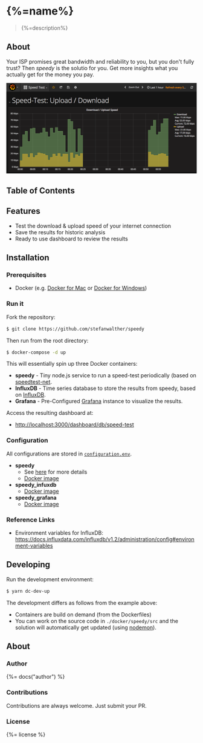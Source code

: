 # {%=name%}

> {%=description%}

## About
Your ISP promises great bandwidth and reliability to you, but you don't fully trust?
Then _speedy_ is the solutio for you. Get more insights what you actually get for the money you pay.

![Speed Tracker](./docs/images/speed.png)

## Table of Contents
<!-- toc -->

## Features

- Test the download & upload speed of your internet connection
- Save the results for historic analysis
- Ready to use dashboard to review the results


## Installation

### Prerequisites

- Docker (e.g. [Docker for Mac](https://docs.docker.com/docker-for-mac/) or [Docker for Windows](https://docs.docker.com/docker-for-windows/))

### Run it

Fork the repository:

```sh
$ git clone https://github.com/stefanwalther/speedy
```

Then run from the root directory:
```sh
$ docker-compose -d up
```

This will essentially spin up three Docker containers:

- **speedy** - Tiny node.js service to run a speed-test periodically (based on [speedtest-net](https://github.com/ddsol/speedtest.net).
- **InfluxDB** - Time series database to store the results from speedy, based on [InfluxDB](https://github.com/influxdata/influxdb).
- **Grafana** - Pre-Configured [Grafana](https://github.com/grafana/grafana) instance to visualize the results.

Access the resulting dashboard at:

- [http://localhost:3000/dashboard/db/speed-test](http://localhost:3000/dashboard/db/speed-test)

### Configuration

All configurations are stored in [`configuration.env`](./configuration.env).

- **speedy** 
    - See [here](./docker/speedy/) for more details
    - [Docker image](https://hub.docker.com/r/stefanwalther/speedy/)
- **speedy_infuxdb**
    - [Docker image](https://hub.docker.com/r/stefanwalther/speedy-influxdb/)
- **speedy_grafana**
    - [Docker image](https://hub.docker.com/r/stefanwalther/speedy-grafana/)


### Reference Links

- Environment variables for InfluxDB: https://docs.influxdata.com/influxdb/v1.2/administration/config#environment-variables

## Developing

Run the development environment:

```sh
$ yarn dc-dev-up
```

The development differs as follows from the example above:

- Containers are build on demand (from the Dockerfiles)
- You can work on the source code in `./docker/speedy/src` and the solution will automatically get updated (using [nodemon](https://nodemon.io/)).

## About

### Author
{%= docs("author") %}

### Contributions

Contributions are always welcome. Just submit your PR.

### License
{%= license %}


